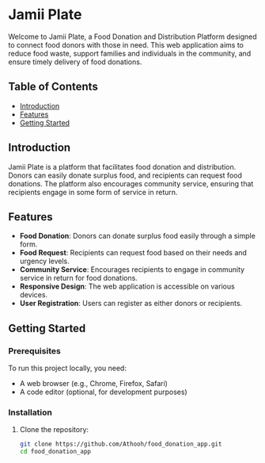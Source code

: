 # Jamii Plate

Welcome to Jamii Plate, a Food Donation and Distribution Platform designed to connect food donors with those in need. This web application aims to reduce food waste, support families and individuals in the community, and ensure timely delivery of food donations.

## Table of Contents

- [Introduction](#introduction)
- [Features](#features)
- [Getting Started](#getting-started)


## Introduction

Jamii Plate is a platform that facilitates food donation and distribution. Donors can easily donate surplus food, and recipients can request food donations. The platform also encourages community service, ensuring that recipients engage in some form of service in return.

## Features

- **Food Donation**: Donors can donate surplus food easily through a simple form.
- **Food Request**: Recipients can request food based on their needs and urgency levels.
- **Community Service**: Encourages recipients to engage in community service in return for food donations.
- **Responsive Design**: The web application is accessible on various devices.
- **User Registration**: Users can register as either donors or recipients.

## Getting Started

### Prerequisites

To run this project locally, you need:

- A web browser (e.g., Chrome, Firefox, Safari)
- A code editor (optional, for development purposes)

### Installation

1. Clone the repository:
   ```bash
   git clone https://github.com/Athooh/food_donation_app.git
   cd food_donation_app
   ```
